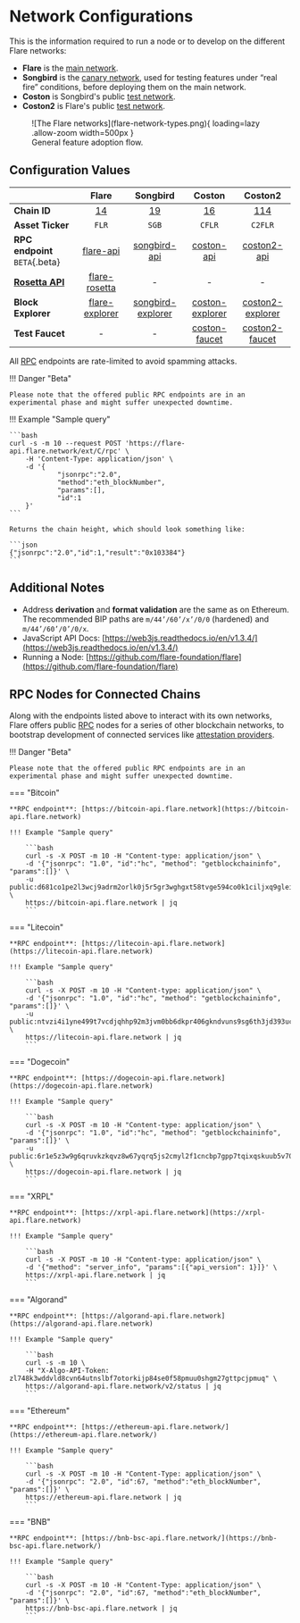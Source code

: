 # Network Configurations

This is the information required to run a node or to develop on the different Flare networks:

* **Flare** is the [main network](glossary.md#main_network).
* **Songbird** is the [canary network](glossary.md#canary_network), used for testing features under “real fire” conditions, before deploying them on the main network.
* **Coston** is Songbird's public [test network](glossary.md#coston).
* **Coston2** is Flare's public [test network](glossary.md#coston).

<figure markdown>
![The Flare networks](flare-network-types.png){ loading=lazy .allow-zoom width=500px }
<figcaption>General feature adoption flow.</figcaption>
</figure>

## Configuration Values

|                                |          Flare           |          Songbird           |           Coston           |           Coston2            |
| ------------------------------ | :----------------------: | :-------------------------: | :------------------------: | :--------------------------: |
| **Chain ID**                   |       [14][flrId]        |         [19][sgbId]         |        [16][cflrId]        |        [114][c2flrId]        |
| **Asset Ticker**               |          `FLR`           |            `SGB`            |           `CFLR`           |           `C2FLR`            |
| **RPC endpoint** `BETA`{.beta} |   [flare-api][flrRpc]    |   [songbird-api][sgbRpc]    |   [coston-api][cflrRpc]    |   [coston2-api][c2flrRpc]    |
| [**Rosetta API**][rosetta-api] | [flare-rosetta][flrRos]  |              -              |             -              |              -               |
| **Block Explorer**             | [flare-explorer][flrExp] | [songbird-explorer][sgbExp] | [coston-explorer][cflrExp] | [coston2-explorer][c2flrExp] |
| **Test Faucet**                |            -             |              -              |  [coston-faucet][cflrFau]  |  [coston2-faucet][c2flrFau]  |

All [RPC](glossary.md#rpc) endpoints are rate-limited to avoid spamming attacks.

!!! Danger "Beta"

    Please note that the offered public RPC endpoints are in an experimental phase and might suffer unexpected downtime.

!!! Example "Sample query"

    ```bash
    curl -s -m 10 --request POST 'https://flare-api.flare.network/ext/C/rpc' \
        -H 'Content-Type: application/json' \
        -d '{
                "jsonrpc":"2.0",
                "method":"eth_blockNumber",
                "params":[],
                "id":1
        }'
    ```

    Returns the chain height, which should look something like:

    ```json
    {"jsonrpc":"2.0","id":1,"result":"0x103384"}
    ```

## Additional Notes

* Address **derivation** and **format validation** are the same as on Ethereum.
The recommended BIP paths are `m/44’/60’/x’/0/0` (hardened) and `m/44’/60’/0’/0/x`.
* JavaScript API Docs: [https://web3js.readthedocs.io/en/v1.3.4/](https://web3js.readthedocs.io/en/v1.3.4/)
* Running a Node: [https://github.com/flare-foundation/flare](https://github.com/flare-foundation/flare)

## RPC Nodes for Connected Chains

Along with the endpoints listed above to interact with its own networks, Flare offers public [RPC](glossary.md#rpc) nodes for a series of other blockchain networks, to bootstrap development of connected services like [attestation providers](glossary.md#attestation).

!!! Danger "Beta"

    Please note that the offered public RPC endpoints are in an experimental phase and might suffer unexpected downtime.

=== "Bitcoin"

    **RPC endpoint**: [https://bitcoin-api.flare.network](https://bitcoin-api.flare.network)

    !!! Example "Sample query"

        ```bash
        curl -s -X POST -m 10 -H "Content-type: application/json" \
        -d '{"jsonrpc": "1.0", "id":"hc", "method": "getblockchaininfo", "params":[]}' \
        -u public:d681co1pe2l3wcj9adrm2orlk0j5r5gr3wghgxt58tvge594co0k1ciljxq9glei \
        https://bitcoin-api.flare.network | jq
        ```

=== "Litecoin"

    **RPC endpoint**: [https://litecoin-api.flare.network](https://litecoin-api.flare.network)

    !!! Example "Sample query"

        ```bash
        curl -s -X POST -m 10 -H "Content-type: application/json" \
        -d '{"jsonrpc": "1.0", "id":"hc", "method": "getblockchaininfo", "params":[]}' \
        -u public:ntvzi4i1yne499t7vcdjqhhp92m3jvm0bb6dkpr406gkndvuns9sg6th3jd393uc \
        https://litecoin-api.flare.network | jq
        ```

=== "Dogecoin"

    **RPC endpoint**: [https://dogecoin-api.flare.network](https://dogecoin-api.flare.network)

    !!! Example "Sample query"

        ```bash
        curl -s -X POST -m 10 -H "Content-type: application/json" \
        -d '{"jsonrpc": "1.0", "id":"hc", "method": "getblockchaininfo", "params":[]}' \
        -u public:6r1e5z3w9g6qruvkzkqvz8w67yqrq5js2cmyl2f1cncbp7gpp7tqixqskuub5v70 \
        https://dogecoin-api.flare.network | jq
        ```

=== "XRPL"

    **RPC endpoint**: [https://xrpl-api.flare.network](https://xrpl-api.flare.network)

    !!! Example "Sample query"

        ```bash
        curl -s -X POST -m 10 -H "Content-type: application/json" \
        -d '{"method": "server_info", "params":[{"api_version": 1}]}' \
        https://xrpl-api.flare.network | jq
        ```

=== "Algorand"

    **RPC endpoint**: [https://algorand-api.flare.network](https://algorand-api.flare.network)

    !!! Example "Sample query"

        ```bash
        curl -s -m 10 \
        -H "X-Algo-API-Token: zl748k3wddvld8cvn64utnslbf7otorkijp84se0f58pmuu0shgm27gttpcjpmuq" \
        https://algorand-api.flare.network/v2/status | jq
        ```

=== "Ethereum"

    **RPC endpoint**: [https://ethereum-api.flare.network/](https://ethereum-api.flare.network/)

    !!! Example "Sample query"

        ```bash
        curl -s -X POST -m 10 -H "Content-Type: application/json" \
        -d '{"jsonrpc": "2.0", "id":67, "method":"eth_blockNumber", "params":[]}' \
        https://ethereum-api.flare.network | jq
        ```
=== "BNB"

    **RPC endpoint**: [https://bnb-bsc-api.flare.network/](https://bnb-bsc-api.flare.network/)

    !!! Example "Sample query"

        ```bash
        curl -s -X POST -m 10 -H "Content-Type: application/json" \
        -d '{"jsonrpc": "2.0", "id":67, "method":"eth_blockNumber", "params":[]}' \
        https://bnb-bsc-api.flare.network | jq
        ```

[flrId]: <https://github.com/ethereum-lists/chains/blob/master/_data/chains/eip155-14.json>
[sgbId]: <https://github.com/ethereum-lists/chains/blob/master/_data/chains/eip155-19.json>
[cflrId]: <https://github.com/ethereum-lists/chains/blob/master/_data/chains/eip155-16.json>
[c2flrId]: <https://github.com/ethereum-lists/chains/pull/1559/files>
[flrRpc]: <https://flare-api.flare.network/ext/C/rpc>
[sgbRpc]: <https://songbird-api.flare.network/ext/C/rpc>
[cflrRpc]: <https://coston-api.flare.network/ext/C/rpc>
[c2flrRpc]: <https://coston2-api.flare.network/ext/C/rpc>
[flrRos]: <https://flare-rosetta-api.flare.network/>
[flrExp]: <https://flare-explorer.flare.network/>
[sgbExp]: <https://songbird-explorer.flare.network/>
[cflrExp]: <https://coston-explorer.flare.network/>
[c2flrExp]: <https://coston2-explorer.flare.network/>
[cflrFau]: <https://faucet.towolabs.com>
[c2flrFau]: <https://coston2-faucet.towolabs.com>
[rosetta-api]: <https://www.rosetta-api.org/>
